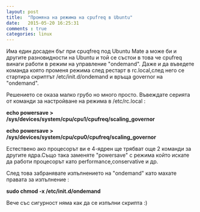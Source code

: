 ```yaml
---
layout: post
title:  "Промяна на режима на cpufreq в Ubuntu"
date:   2015-05-20 16:25:31
comments : true
categories: linux
---
```

    
Има един досаден бъг при cpuqfreq под Ubuntu Mate а може би и другите разновидности на Ubuntu и той се състои в това че cpufreq винаги работи в режим на управление "ondemand".
Даже и да въведете команда която променя режима след рестарт в rc.local,след него се стартира скриптът /etc/init.d/ondemand и връща governor на "ondemand".

Решението се оказа малко грубо но много просто.
Въвеждате серията от команди за настройване на режима в /etc/rc.local : 

 

**echo powersave >  /sys/devices/system/cpu/cpu1/cpufreq/scaling_governor**

**echo powersave >  /sys/devices/system/cpu/cpu0/cpufreq/scaling_governor**

 


Естествено ако процесорът ви е 4-ядрен ще трябват още 2 команди за другите ядра.Също така заменяте "powersave" с режима който искате да работи процесорът като performance,conservative и др.

След това забранявате изпълнението на "ondemand" като махате правата за изпълнение : 
 

**sudo chmod -x /etc/init.d/ondemand**

 

Вече със сигурност няма как да се изпълни скрипта :) 
